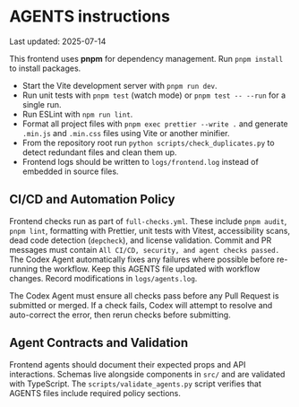 # AGENTS instructions
Last updated: 2025-07-14

This frontend uses **pnpm** for dependency management. Run `pnpm install` to install packages.

- Start the Vite development server with `pnpm run dev`.
- Run unit tests with `pnpm test` (watch mode) or `pnpm test -- --run` for a single run.
- Run ESLint with `npm run lint`.
- Format all project files with `pnpm exec prettier --write .` and generate `.min.js` and `.min.css` files using Vite or another minifier.
- From the repository root run `python scripts/check_duplicates.py` to detect redundant files and clean them up.
- Frontend logs should be written to `logs/frontend.log` instead of embedded in source files.

## CI/CD and Automation Policy

Frontend checks run as part of `full-checks.yml`. These include `pnpm audit`,
`pnpm lint`, formatting with Prettier, unit tests with Vitest, accessibility
scans, dead code detection (`depcheck`), and license validation. Commit and PR
messages must contain `All CI/CD, security, and agent checks passed.` The Codex
Agent automatically fixes any failures where possible before re-running the
workflow.
Keep this AGENTS file updated with workflow changes. Record modifications in `logs/agents.log`.

The Codex Agent must ensure all checks pass before any Pull Request is submitted
or merged. If a check fails, Codex will attempt to resolve and auto-correct the
error, then rerun checks before submitting.

## Agent Contracts and Validation

Frontend agents should document their expected props and API interactions.
Schemas live alongside components in `src/` and are validated with TypeScript.
The `scripts/validate_agents.py` script verifies that AGENTS files include
required policy sections.
